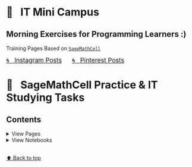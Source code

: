 # &#x1F303; &nbsp; IT Mini Campus 
## Morning Exercises for Programming Learners :)

Training Pages Based on [`SageMathCell`](https://sagecell.sagemath.org)

<a href="https://www.instagram.com/olga.belitskaya/" style="font-size:120%;">&#x1F300; &nbsp; Instagram Posts</a> &nbsp; &nbsp; &nbsp; <a href="https://www.pinterest.ru/olga_belitskaya/code-style/" style="font-size:120%;">&#x1F300; &nbsp; Pinterest Posts</a>

# &#x1F4C2; &nbsp; SageMathCell Practice & IT Studying Tasks

## Contents

<details>
<summary>View Pages</summary>
    
### [&#x1F4D1; &nbsp; Task 1.1. Task1.2](https://olgabelitskaya.github.io/it_mini_campus/Task_1_1_Task_1_2.html) 
### [&#x1F4D1; &nbsp; Task 1.3.1](https://olgabelitskaya.github.io/it_mini_campus/Task_1_3_1.html)  
### [&#x1F4D1; &nbsp; Task 1.3.2](https://olgabelitskaya.github.io/it_mini_campus/Task_1_3_2.html) 
### [&#x1F4D1; &nbsp; Task 1.3.3](https://olgabelitskaya.github.io/it_mini_campus/Task_1_3_3.html)

### [&#x1F4D1; &nbsp; Task 1.4.1](https://olgabelitskaya.github.io/it_mini_campus/Task_1_4_1.html) 
### [&#x1F4D1; &nbsp; Task 1.4.2](https://olgabelitskaya.github.io/it_mini_campus/Task_1_4_2.html) 
### [&#x1F4D1; &nbsp; Task 1.4.3](https://olgabelitskaya.github.io/it_mini_campus/Task_1_4_3.html)

### [&#x1F4D1; &nbsp; Task 1.5](https://olgabelitskaya.github.io/it_mini_campus/Task_1_5.html) 
### [&#x1F4D1; &nbsp; Task 1.6](https://olgabelitskaya.github.io/it_mini_campus/Task_1_6.html) 
### [&#x1F4D1; &nbsp; Task 1.7](https://olgabelitskaya.github.io/it_mini_campus/Task_1_7.html) 
### [&#x1F4D1; &nbsp; Task 1.8](https://olgabelitskaya.github.io/it_mini_campus/Task_1_8.html)

### [&#x1F4D1; &nbsp; Task 1.9.1](https://olgabelitskaya.github.io/it_mini_campus/Task_1_9_1.html) 
### [&#x1F4D1; &nbsp; Task 1.9.2](https://olgabelitskaya.github.io/it_mini_campus/Task_1_9_2.html) 
### [&#x1F4D1; &nbsp; Task 1.9.3](https://olgabelitskaya.github.io/it_mini_campus/Task_1_9_3.html) 
### [&#x1F4D1; &nbsp; Task 1.9.4](https://olgabelitskaya.github.io/it_mini_campus/Task_1_9_4.html)

### [&#x1F4D1; &nbsp; Task 2.1](https://olgabelitskaya.github.io/it_mini_campus/Task_2_1.html) 
### [&#x1F4D1; &nbsp; Task 2.2](https://olgabelitskaya.github.io/it_mini_campus/Task_2_2.html) 
### [&#x1F4D1; &nbsp; Task 2.3](https://olgabelitskaya.github.io/it_mini_campus/Task_2_3.html) 
### [&#x1F4D1; &nbsp; Task 2.4](https://olgabelitskaya.github.io/it_mini_campus/Task_2_4.html) 

### [&#x1F4D1; &nbsp; Task 2.5.1](https://olgabelitskaya.github.io/it_mini_campus/Task_2_5_1.html) 
### [&#x1F4D1; &nbsp; Task 2.5.2](https://olgabelitskaya.github.io/it_mini_campus/Task_2_5_2.html) 
### [&#x1F4D1; &nbsp; Task 2.5.3](https://olgabelitskaya.github.io/it_mini_campus/Task_2_5_3.html) 
### [&#x1F4D1; &nbsp; Task 2.5.4](https://olgabelitskaya.github.io/it_mini_campus/Task_2_5_4.html) 
### [&#x1F4D1; &nbsp; Task 2.6](https://olgabelitskaya.github.io/it_mini_campus/Task_2_6.html) 

### [&#x1F4D1; &nbsp; Task 3.1.1](https://olgabelitskaya.github.io/it_mini_campus/Task_3_1_1.html) 
### [&#x1F4D1; &nbsp; Task 3.1.2](https://olgabelitskaya.github.io/it_mini_campus/Task_3_1_2.html) 
### [&#x1F4D1; &nbsp; Task 3.2](https://olgabelitskaya.github.io/it_mini_campus/Task_3_2.html) 

### [&#x1F4D1; &nbsp; Task 4.1](https://olgabelitskaya.github.io/it_mini_campus/Task_4_1.html) 
### [&#x1F4D1; &nbsp; Task 4.2.1](https://olgabelitskaya.github.io/it_mini_campus/Task_4_2_1.html) 
### [&#x1F4D1; &nbsp; Task 4.2.2](https://olgabelitskaya.github.io/it_mini_campus/Task_4_2_2.html) 

### [&#x1F4D1; &nbsp; Task 4.2.3](https://olgabelitskaya.github.io/it_mini_campus/Task_4_2_3.html) 
### [&#x1F4D1; &nbsp; Task 4.2.4](https://olgabelitskaya.github.io/it_mini_campus/Task_4_2_4.html) 
### [&#x1F4D1; &nbsp; Task 4.2.5](https://olgabelitskaya.github.io/it_mini_campus/Task_4_2_5.html) 

</details>

<details>
<summary>View Notebooks</summary>
    
### [&#x1F4D3; &nbsp; Task 1.1. Task1.2](https://github.com/OlgaBelitskaya/it_mini_campus/blob/master/Task_1_1_Task_1_2.ipynb)
### [&#x1F4D3; &nbsp; Task 1.3.1](https://github.com/OlgaBelitskaya/it_mini_campus/blob/master/Task_1_3_1.ipynb)
### [&#x1F4D3; &nbsp; Task 1.3.2](https://github.com/OlgaBelitskaya/it_mini_campus/blob/master/Task_1_3_2.ipynb)
### [&#x1F4D3; &nbsp; Task 1.3.3](https://github.com/OlgaBelitskaya/it_mini_campus/blob/master/Task_1_3_3.ipynb)

### [&#x1F4D3; &nbsp; Task 1.4.1](https://github.com/OlgaBelitskaya/it_mini_campus/blob/master/Task_1_4_1.ipynb)
### [&#x1F4D3; &nbsp; Task 1.4.2](https://github.com/OlgaBelitskaya/it_mini_campus/blob/master/Task_1_4_2.ipynb)
### [&#x1F4D3; &nbsp; Task 1.4.3](https://github.com/OlgaBelitskaya/it_mini_campus/blob/master/Task_1_4_3.ipynb)

### [&#x1F4D3; &nbsp; Task 1.5](https://github.com/OlgaBelitskaya/it_mini_campus/blob/master/Task_1_5.ipynb)
### [&#x1F4D3; &nbsp; Task 1.6](https://github.com/OlgaBelitskaya/it_mini_campus/blob/master/Task_1_6.ipynb)
### [&#x1F4D3; &nbsp; Task 1.7](https://github.com/OlgaBelitskaya/it_mini_campus/blob/master/Task_1_7.ipynb)
### [&#x1F4D3; &nbsp; Task 1.8](https://github.com/OlgaBelitskaya/it_mini_campus/blob/master/Task_1_8.ipynb)

### [&#x1F4D3; &nbsp; Task 1.9.1](https://github.com/OlgaBelitskaya/it_mini_campus/blob/master/Task_1_9_1.ipynb)
### [&#x1F4D3; &nbsp; Task 1.9.2](https://github.com/OlgaBelitskaya/it_mini_campus/blob/master/Task_1_9_2.ipynb)
### [&#x1F4D3; &nbsp; Task 1.9.3](https://github.com/OlgaBelitskaya/it_mini_campus/blob/master/Task_1_9_3.ipynb)
### [&#x1F4D3; &nbsp; Task 1.9.4](https://github.com/OlgaBelitskaya/it_mini_campus/blob/master/Task_1_9_4.ipynb)

### [&#x1F4D3; &nbsp; Task 2.1](https://github.com/OlgaBelitskaya/it_mini_campus/blob/master/Task_2_1.ipynb)
### [&#x1F4D3; &nbsp; Task 2.2](https://github.com/OlgaBelitskaya/it_mini_campus/blob/master/Task_2_2.ipynb)
### [&#x1F4D3; &nbsp; Task 2.3](https://github.com/OlgaBelitskaya/it_mini_campus/blob/master/Task_2_3.ipynb)
### [&#x1F4D3; &nbsp; Task 2.4](https://github.com/OlgaBelitskaya/it_mini_campus/blob/master/Task_2_4.ipynb)

### [&#x1F4D3; &nbsp; Task 2.5.1](https://github.com/OlgaBelitskaya/it_mini_campus/blob/master/Task_2_5_1.ipynb)
### [&#x1F4D3; &nbsp; Task 2.5.2](https://github.com/OlgaBelitskaya/it_mini_campus/blob/master/Task_2_5_2.ipynb)
### [&#x1F4D3; &nbsp; Task 2.5.3](https://github.com/OlgaBelitskaya/it_mini_campus/blob/master/Task_2_5_3.ipynb)
### [&#x1F4D3; &nbsp; Task 2.5.4](https://github.com/OlgaBelitskaya/it_mini_campus/blob/master/Task_2_5_4.ipynb)

</details>

<br>[⬆ Back to top](#Contents)